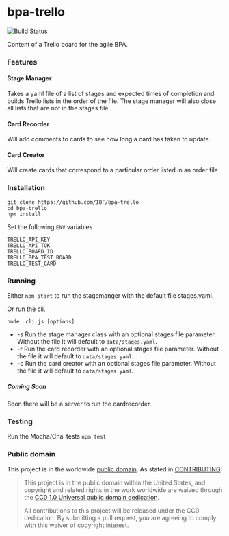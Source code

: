 # bpa-trello

[![Build Status](https://travis-ci.org/18F/bpa-trello.svg?branch=master)](https://travis-ci.org/18F/bpa-trello)


Content of a Trello board for the agile BPA.

### Features
#### Stage Manager
Takes a yaml file of a list of stages and expected times of completion and builds Trello lists in the order of the file.
The stage manager will also close all lists that are not in the stages file.

#### Card Recorder
Will add comments to cards to see how long a card has taken to update.

#### Card Creator
Will create cards that correspond to a particular order listed in an order file.

### Installation

```
git clone https://github.com/18F/bpa-trello
cd bpa-trello
npm install
```

Set the following `ENV` variables
```
TRELLO_API_KEY
TRELLO_API_TOK
TRELLO_BOARD_ID
TRELLO_BPA_TEST_BOARD
TRELLO_TEST_CARD
```

### Running

Either `npm start` to run the stagemanger with the default file stages.yaml.

Or run the cli.

`node  cli.js [options]`

- -s   Run the stage manager class with an optional stages file parameter. Without the file it will default to `data/stages.yaml`.
- -r   Run the card recorder with an optional stages file parameter. Without the file it will default to `data/stages.yaml`.   
- -c   Run the card creator with an optional stages file parameter. Without the file it will default to `data/stages.yaml`.  

##### Coming Soon

Soon there will be a server to run the cardrecorder.

### Testing

Run the Mocha/Chai tests
`npm test`

### Public domain

This project is in the worldwide [public domain](LICENSE.md). As stated in [CONTRIBUTING](CONTRIBUTING.md):

> This project is in the public domain within the United States, and copyright and related rights in the work worldwide are waived through the [CC0 1.0 Universal public domain dedication](https://creativecommons.org/publicdomain/zero/1.0/).
>
> All contributions to this project will be released under the CC0 dedication. By submitting a pull request, you are agreeing to comply with this waiver of copyright interest.

